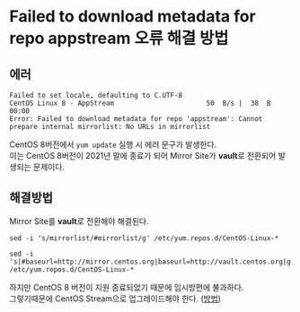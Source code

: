 # Failed to download metadata for repo appstream 오류 해결 방법

## 에러

```
Failed to set locale, defaulting to C.UTF-8
CentOS Linux 8 - AppStream                       50  B/s |  38  B     00:00
Error: Failed to download metadata for repo 'appstream': Cannot prepare internal mirrorlist: No URLs in mirrorlist
```

CentOS 8버전에서 `yum update` 실행 시 에러 문구가 발생한다. <br/>
이는 CentOS 8버전이 2021년 말에 종료가 되어 Mirror Site가 **vault**로 전환되어 발생되는 문제이다.

## 해결방법

Mirror Site를 **vault**로 전환해야 해결된다.

```
sed -i 's/mirrorlist/#mirrorlist/g' /etc/yum.repos.d/CentOS-Linux-*

sed -i 's|#baseurl=http://mirror.centos.org|baseurl=http://vault.centos.org|g' /etc/yum.repos.d/CentOS-Linux-*
```

하지만 CentOS 8 버전이 지원 종료되었기 때문에 임시방편에 불과하다. <br/>
그렇기때문에 CentOS Stream으로 업그레이드해야 한다. ([방법](./to_centos_stream_from_centos8.md))
